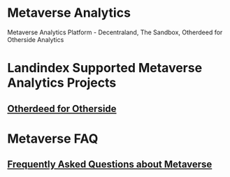 # Metaverse Analytics
Metaverse Analytics Platform - Decentraland, The Sandbox, Otherdeed for Otherside Analytics

# Landindex Supported Metaverse Analytics Projects
## [Otherdeed for Otherside](otherdeed-for-otherside-analytics.md)

# Metaverse FAQ
## [Frequently Asked Questions about Metaverse](metaverse-faq.md)
